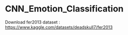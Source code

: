 # CNN_Emotion_Classification

Download fer2013 dataset :
https://www.kaggle.com/datasets/deadskull7/fer2013
